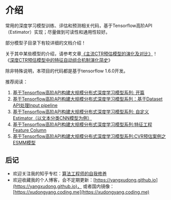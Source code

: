 ﻿# 介绍

常用的深度学习模型训练、评估和预测相关代码，基于Tensorflow高阶API（Estimator）实现；尽量做到可读性和通用性较好。

部分模型子目录下有较详细的文档介绍！

关于其中某些模型的介绍，请参考文章[《主流CTR预估模型的演化及对比》](https://zhuanlan.zhihu.com/p/35465875)！《[深度CTR预估模型中的特征自动组合机制演化简史](https://zhuanlan.zhihu.com/p/52876883)》

除非特殊说明，本项目的代码都是基于tensorflow 1.6.0开发。

推荐阅读：

1. [基于Tensorflow高阶API构建大规模分布式深度学习模型系列: 开篇](https://zhuanlan.zhihu.com/p/38470806)
2. [基于Tensorflow高阶API构建大规模分布式深度学习模型系列：基于Dataset API处理Input pipeline](https://zhuanlan.zhihu.com/p/38421397)
3. [基于Tensorflow高阶API构建大规模分布式深度学习模型系列: 自定义Estimator（以文本分类CNN模型为例）](https://zhuanlan.zhihu.com/p/41473323)
4. [基于Tensorflow高阶API构建大规模分布式深度学习模型系列:特征工程 Feature Column](https://zhuanlan.zhihu.com/p/41663141)
5. [基于Tensorflow高阶API构建大规模分布式深度学习模型系列:CVR预估案例之ESMM模型](https://zhuanlan.zhihu.com/p/42214716)

## 后记

- 欢迎关注我的知乎专栏：[算法工程师的自我修养](https://zhuanlan.zhihu.com/yangxudong)
- 欢迎收藏我的个人博客，会不定期更新：[https://yangxudong.github.io](https://yangxudong.github.io)，
或者国内镜像：[https://xudongyang.coding.me](https://xudongyang.coding.me)
